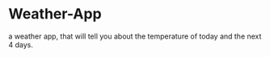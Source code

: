 # Weather-App
a weather app, that will tell you about the temperature of today and the next 4 days.
